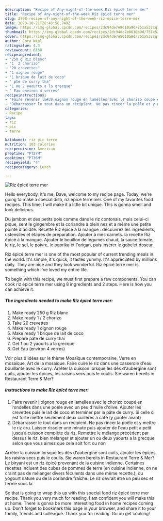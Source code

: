 ```yaml
---
description: "Recipe of Any-night-of-the-week Riz épicé terre mer"
title: "Recipe of Any-night-of-the-week Riz épicé terre mer"
slug: 2708-recipe-of-any-night-of-the-week-riz-epice-terre-mer
date: 2020-10-21T20:49:56.749Z
image: https://img-global.cpcdn.com/recipes/2dc94de7e8610a9d/751x532cq70/riz-epice-terre-mer-photo-principale-de-la-recette.jpg
thumbnail: https://img-global.cpcdn.com/recipes/2dc94de7e8610a9d/751x532cq70/riz-epice-terre-mer-photo-principale-de-la-recette.jpg
cover: https://img-global.cpcdn.com/recipes/2dc94de7e8610a9d/751x532cq70/riz-epice-terre-mer-photo-principale-de-la-recette.jpg
author: Cora Neal
ratingvalue: 4.3
reviewcount: 6160
recipeingredient:
- "250 g Riz blanc"
- "1  2 chorizo"
- "20 crevettes"
- "1 oignon rouge"
- "1 brique de lait de coco"
- " pte de curry tha"
- "1 ou 2 yaourts a la grecque"
- " Eau environ 4 verres"
recipeinstructions:
- "Faire revenir l&#39;oignon rouge en lamelles avec le chorizo coupé en rondelles dans une poêle avec un peu d&#39;huile d&#39;olive. Ajouter les crevettes puis le lait de coco et terminer par la pâte de curry. Si celle ci est forte mettre seulement deux cuillères a café (y goûter avant)"
- "Débarrasser le tout dans un récipient. Ne pas rincer la poêle et y mettre le riz cru. Laisser rissoler une minute puis ajouter de l&#39;eau petit a petit jusqu’à cuisson complète du riz. Remettre le mélange précédent par dessus le riz. bien mélanger et ajouter un ou deux yaourts a la grecque selon que vous aimez que cela soit fort ou non"
categories:
- Recipe
tags:
- riz
- pic
- terre

katakunci: riz pic terre 
nutrition: 103 calories
recipecuisine: American
preptime: "PT27M"
cooktime: "PT36M"
recipeyield: "4"
recipecategory: Lunch

---
```



![Riz épicé terre mer](https://img-global.cpcdn.com/recipes/2dc94de7e8610a9d/751x532cq70/riz-epice-terre-mer-photo-principale-de-la-recette.jpg)

Hello everybody, it's me, Dave, welcome to my recipe page. Today, we're going to make a special dish, riz épicé terre mer. One of my favorites food recipes. This time, I will make it a little bit unique. This is gonna smell and look delicious.

Du jambon et des petits pois comme dans le riz contonais, mais celui-ci pique, sent le gingembre et la coriandre à plein nez et a même une petite pointe d&#39;acidité. Recette Riz épicé à la mangue : découvrez les ingrédients, ustensiles et étapes de préparation. Ajouter à mes carnets. la recette Riz épicé à la mangue. Ajouter le bouillon de légumes chaud, la sauce tomate, le riz, le sel, le poivre, le paprika et l&#39;origan, puis insérer le gobelet doseur.

Riz épicé terre mer is one of the most popular of current trending meals in the world. It's simple, it's quick, it tastes yummy. It's appreciated by millions daily. They are nice and they look wonderful. Riz épicé terre mer is something which I've loved my entire life.


To begin with this recipe, we must first prepare a few components. You can cook riz épicé terre mer using 8 ingredients and 2 steps. Here is how you can achieve it.

<!--inarticleads1-->

##### The ingredients needed to make Riz épicé terre mer:

1. Make ready 250 g Riz blanc
1. Make ready 1 / 2 chorizo
1. Take 20 crevettes
1. Make ready 1 oignon rouge
1. Make ready 1 brique de lait de coco
1. Prepare  pâte de curry thaï
1. Get 1 ou 2 yaourts a la grecque
1. Get  Eau (environ 4 verres)


Voir plus d&#39;idées sur le thème Mosaïque contemporaine, Verre en mosaïque, Art de la mosaïque. Faire cuire le riz dans une casserole d&#39;eau bouillante avec le curry. Arrêter la cuisson lorsque les dés d&#39;aubergine sont cuits, ajouter les épices, les raisins secs puis le coulis. Sie waren bereits in Restaurant Terre &amp; Mer? 

<!--inarticleads2-->

##### Instructions to make Riz épicé terre mer:

1. Faire revenir l&#39;oignon rouge en lamelles avec le chorizo coupé en rondelles dans une poêle avec un peu d&#39;huile d&#39;olive. Ajouter les crevettes puis le lait de coco et terminer par la pâte de curry. Si celle ci est forte mettre seulement deux cuillères a café (y goûter avant)
1. Débarrasser le tout dans un récipient. Ne pas rincer la poêle et y mettre le riz cru. Laisser rissoler une minute puis ajouter de l&#39;eau petit a petit jusqu’à cuisson complète du riz. Remettre le mélange précédent par dessus le riz. bien mélanger et ajouter un ou deux yaourts a la grecque selon que vous aimez que cela soit fort ou non


Arrêter la cuisson lorsque les dés d&#39;aubergine sont cuits, ajouter les épices, les raisins secs puis le coulis. Sie waren bereits in Restaurant Terre &amp; Mer? Le biryani est un riz épicé provenant de la cuisine indienne. Certaines recettes incluent des cubes de pommes de terre (en cuisine indienne, on ne craint pas de mélanger divers féculents dans une même recette.), du yogourt nature ou de la coriandre fraîche. Le riz devrait être un peu sec et ferme sous la. 

So that is going to wrap this up with this special food riz épicé terre mer recipe. Thank you very much for reading. I am confident you will make this at home. There is gonna be more interesting food in home recipes coming up. Don't forget to bookmark this page in your browser, and share it to your family, friends and colleague. Thank you for reading. Go on get cooking!
